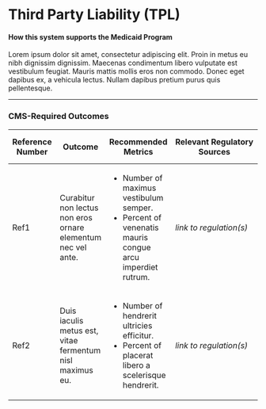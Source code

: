 # Third Party Liability (TPL)
#### How this system supports the Medicaid Program 
Lorem ipsum dolor sit amet, consectetur adipiscing elit. Proin in metus eu nibh dignissim dignissim. Maecenas condimentum libero vulputate est vestibulum feugiat. Mauris mattis mollis eros non commodo. Donec eget dapibus ex, a vehicula lectus. Nullam dapibus pretium purus quis pellentesque. 

---
### CMS-Required Outcomes

| **Reference Number** | **Outcome** | **Recommended Metrics** | **Relevant&nbsp;Regulatory Sources** | **Recommended Reporting Periodicity** |
| --- | --- | --- | --- | --- |
| Ref1 | Curabitur non lectus non eros ornare elementum nec vel ante. | <ul><li>Number of maximus vestibulum semper.</li><li>Percent of venenatis mauris congue arcu imperdiet rutrum.</li></ul> | *link to regulation(s)* | *specific periodicity* |
| Ref2 | Duis iaculis metus est, vitae fermentum nisl maximus eu. | <ul><li>Number of hendrerit ultricies efficitur.</li><li>Percent of placerat libero a scelerisque hendrerit.</li></ul> | *link to regulation(s)* | *specific periodicity* |


